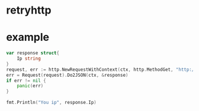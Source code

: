 retryhttp
================

example
================
```go
var response struct{
	Ip string
}
request, err := http.NewRequestWithContext(ctx, http.MethodGet, "http://ip.jsontest.com", nil)
err = Request(request).Do2JSON(ctx, &response)
if err != nil {
    panic(err)
}
	
fmt.Println("You ip", response.Ip)
